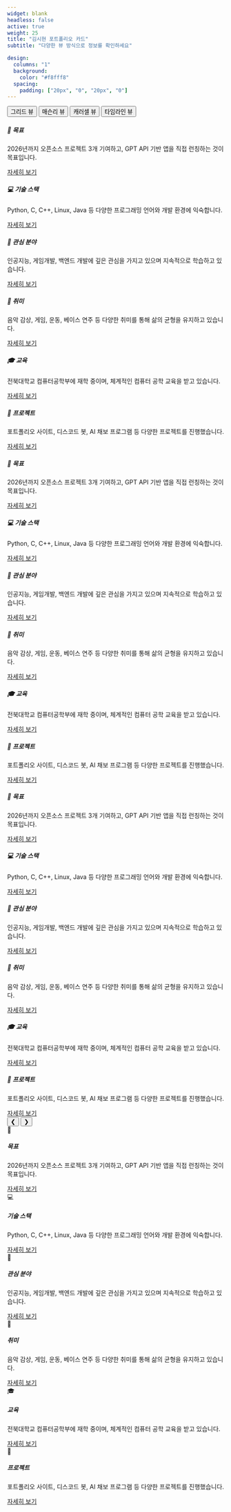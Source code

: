 ```yaml
---
widget: blank
headless: false
active: true
weight: 25
title: "김시현 포트폴리오 카드"
subtitle: "다양한 뷰 방식으로 정보를 확인하세요"

design:
  columns: "1"
  background:
    color: "#f8fff8"
  spacing:
    padding: ["20px", "0", "20px", "0"]
---
```


<!-- 카드 뷰 선택 버튼 -->
<div class="view-selector mb-4">
  <button class="view-btn active" onclick="changeView('grid')">그리드 뷰</button>
  <button class="view-btn" onclick="changeView('masonry')">매슨리 뷰</button>
  <button class="view-btn" onclick="changeView('carousel')">캐러셀 뷰</button>
  <button class="view-btn" onclick="changeView('timeline')">타임라인 뷰</button>
</div>

<!-- 그리드 뷰 -->
<div id="grid-view" class="card-view active">
  <div class="row">
    <div class="col-lg-4 col-md-6 mb-4">
      <div class="card widget-card h-100">
        <div class="card-body">
          <h5 class="card-title">🎯 목표</h5>
          <p class="card-text">2026년까지 오픈소스 프로젝트 3개 기여하고, GPT API 기반 앱을 직접 런칭하는 것이 목표입니다.</p>
          <a href="/goal/" class="btn btn-outline-secondary">자세히 보기</a>
        </div>
      </div>
    </div>
    <div class="col-lg-4 col-md-6 mb-4">
      <div class="card widget-card h-100">
        <div class="card-body">
          <h5 class="card-title">💻 기술 스택</h5>
          <p class="card-text">Python, C, C++, Linux, Java 등 다양한 프로그래밍 언어와 개발 환경에 익숙합니다.</p>
          <a href="/about/" class="btn btn-outline-secondary">자세히 보기</a>
        </div>
      </div>
    </div>
    <div class="col-lg-4 col-md-6 mb-4">
      <div class="card widget-card h-100">
        <div class="card-body">
          <h5 class="card-title">🔬 관심 분야</h5>
          <p class="card-text">인공지능, 게임개발, 백엔드 개발에 깊은 관심을 가지고 있으며 지속적으로 학습하고 있습니다.</p>
          <a href="/about/" class="btn btn-outline-secondary">자세히 보기</a>
        </div>
      </div>
    </div>
    <div class="col-lg-4 col-md-6 mb-4">
      <div class="card widget-card h-100">
        <div class="card-body">
          <h5 class="card-title">🎵 취미</h5>
          <p class="card-text">음악 감상, 게임, 운동, 베이스 연주 등 다양한 취미를 통해 삶의 균형을 유지하고 있습니다.</p>
          <a href="/hobby/" class="btn btn-outline-secondary">자세히 보기</a>
        </div>
      </div>
    </div>
    <div class="col-lg-4 col-md-6 mb-4">
      <div class="card widget-card h-100">
        <div class="card-body">
          <h5 class="card-title">🎓 교육</h5>
          <p class="card-text">전북대학교 컴퓨터공학부에 재학 중이며, 체계적인 컴퓨터 공학 교육을 받고 있습니다.</p>
          <a href="/about/" class="btn btn-outline-secondary">자세히 보기</a>
        </div>
      </div>
    </div>
    <div class="col-lg-4 col-md-6 mb-4">
      <div class="card widget-card h-100">
        <div class="card-body">
          <h5 class="card-title">🚀 프로젝트</h5>
          <p class="card-text">포트폴리오 사이트, 디스코드 봇, AI 채보 프로그램 등 다양한 프로젝트를 진행했습니다.</p>
          <a href="/project/" class="btn btn-outline-secondary">자세히 보기</a>
        </div>
      </div>
    </div>
  </div>
</div>

<!-- 매슨리 뷰 -->
<div id="masonry-view" class="card-view">
  <div class="masonry-container">
    <div class="masonry-item">
      <div class="card widget-card">
        <div class="card-body">
          <h5 class="card-title">🎯 목표</h5>
          <p class="card-text">2026년까지 오픈소스 프로젝트 3개 기여하고, GPT API 기반 앱을 직접 런칭하는 것이 목표입니다.</p>
          <a href="/goal/" class="btn btn-outline-secondary">자세히 보기</a>
        </div>
      </div>
    </div>
    <div class="masonry-item">
      <div class="card widget-card">
        <div class="card-body">
          <h5 class="card-title">💻 기술 스택</h5>
          <p class="card-text">Python, C, C++, Linux, Java 등 다양한 프로그래밍 언어와 개발 환경에 익숙합니다.</p>
          <a href="/about/" class="btn btn-outline-secondary">자세히 보기</a>
        </div>
      </div>
    </div>
    <div class="masonry-item">
      <div class="card widget-card">
        <div class="card-body">
          <h5 class="card-title">🔬 관심 분야</h5>
          <p class="card-text">인공지능, 게임개발, 백엔드 개발에 깊은 관심을 가지고 있으며 지속적으로 학습하고 있습니다.</p>
          <a href="/about/" class="btn btn-outline-secondary">자세히 보기</a>
        </div>
      </div>
    </div>
    <div class="masonry-item">
      <div class="card widget-card">
        <div class="card-body">
          <h5 class="card-title">🎵 취미</h5>
          <p class="card-text">음악 감상, 게임, 운동, 베이스 연주 등 다양한 취미를 통해 삶의 균형을 유지하고 있습니다.</p>
          <a href="/hobby/" class="btn btn-outline-secondary">자세히 보기</a>
        </div>
      </div>
    </div>
    <div class="masonry-item">
      <div class="card widget-card">
        <div class="card-body">
          <h5 class="card-title">🎓 교육</h5>
          <p class="card-text">전북대학교 컴퓨터공학부에 재학 중이며, 체계적인 컴퓨터 공학 교육을 받고 있습니다.</p>
          <a href="/about/" class="btn btn-outline-secondary">자세히 보기</a>
        </div>
      </div>
    </div>
    <div class="masonry-item">
      <div class="card widget-card">
        <div class="card-body">
          <h5 class="card-title">🚀 프로젝트</h5>
          <p class="card-text">포트폴리오 사이트, 디스코드 봇, AI 채보 프로그램 등 다양한 프로젝트를 진행했습니다.</p>
          <a href="/project/" class="btn btn-outline-secondary">자세히 보기</a>
        </div>
      </div>
    </div>
  </div>
</div>

<!-- 캐러셀 뷰 -->
<div id="carousel-view" class="card-view">
  <div class="carousel-container">
    <div class="carousel-wrapper">
      <div class="carousel-track">
        <div class="carousel-slide">
          <div class="card widget-card">
            <div class="card-body">
              <h5 class="card-title">🎯 목표</h5>
              <p class="card-text">2026년까지 오픈소스 프로젝트 3개 기여하고, GPT API 기반 앱을 직접 런칭하는 것이 목표입니다.</p>
              <a href="/goal/" class="btn btn-outline-secondary">자세히 보기</a>
            </div>
          </div>
        </div>
        <div class="carousel-slide">
          <div class="card widget-card">
            <div class="card-body">
              <h5 class="card-title">💻 기술 스택</h5>
              <p class="card-text">Python, C, C++, Linux, Java 등 다양한 프로그래밍 언어와 개발 환경에 익숙합니다.</p>
              <a href="/about/" class="btn btn-outline-secondary">자세히 보기</a>
            </div>
          </div>
        </div>
        <div class="carousel-slide">
          <div class="card widget-card">
            <div class="card-body">
              <h5 class="card-title">🔬 관심 분야</h5>
              <p class="card-text">인공지능, 게임개발, 백엔드 개발에 깊은 관심을 가지고 있으며 지속적으로 학습하고 있습니다.</p>
              <a href="/about/" class="btn btn-outline-secondary">자세히 보기</a>
            </div>
          </div>
        </div>
        <div class="carousel-slide">
          <div class="card widget-card">
            <div class="card-body">
              <h5 class="card-title">🎵 취미</h5>
              <p class="card-text">음악 감상, 게임, 운동, 베이스 연주 등 다양한 취미를 통해 삶의 균형을 유지하고 있습니다.</p>
              <a href="/hobby/" class="btn btn-outline-secondary">자세히 보기</a>
            </div>
          </div>
        </div>
        <div class="carousel-slide">
          <div class="card widget-card">
            <div class="card-body">
              <h5 class="card-title">🎓 교육</h5>
              <p class="card-text">전북대학교 컴퓨터공학부에 재학 중이며, 체계적인 컴퓨터 공학 교육을 받고 있습니다.</p>
              <a href="/about/" class="btn btn-outline-secondary">자세히 보기</a>
            </div>
          </div>
        </div>
        <div class="carousel-slide">
          <div class="card widget-card">
            <div class="card-body">
              <h5 class="card-title">🚀 프로젝트</h5>
              <p class="card-text">포트폴리오 사이트, 디스코드 봇, AI 채보 프로그램 등 다양한 프로젝트를 진행했습니다.</p>
              <a href="/project/" class="btn btn-outline-secondary">자세히 보기</a>
            </div>
          </div>
        </div>
      </div>
    </div>
    <div class="carousel-controls">
      <button class="carousel-btn prev" onclick="carouselPrev()">❮</button>
      <button class="carousel-btn next" onclick="carouselNext()">❯</button>
    </div>
  </div>
</div>

<!-- 타임라인 뷰 -->
<div id="timeline-view" class="card-view">
  <div class="timeline-container">
    <div class="timeline-item">
      <div class="timeline-marker">🎯</div>
      <div class="timeline-content">
        <div class="card widget-card">
          <div class="card-body">
            <h5 class="card-title">목표</h5>
            <p class="card-text">2026년까지 오픈소스 프로젝트 3개 기여하고, GPT API 기반 앱을 직접 런칭하는 것이 목표입니다.</p>
            <a href="/goal/" class="btn btn-outline-secondary">자세히 보기</a>
          </div>
        </div>
      </div>
    </div>
    <div class="timeline-item">
      <div class="timeline-marker">💻</div>
      <div class="timeline-content">
        <div class="card widget-card">
          <div class="card-body">
            <h5 class="card-title">기술 스택</h5>
            <p class="card-text">Python, C, C++, Linux, Java 등 다양한 프로그래밍 언어와 개발 환경에 익숙합니다.</p>
            <a href="/about/" class="btn btn-outline-secondary">자세히 보기</a>
          </div>
        </div>
      </div>
    </div>
    <div class="timeline-item">
      <div class="timeline-marker">🔬</div>
      <div class="timeline-content">
        <div class="card widget-card">
          <div class="card-body">
            <h5 class="card-title">관심 분야</h5>
            <p class="card-text">인공지능, 게임개발, 백엔드 개발에 깊은 관심을 가지고 있으며 지속적으로 학습하고 있습니다.</p>
            <a href="/about/" class="btn btn-outline-secondary">자세히 보기</a>
          </div>
        </div>
      </div>
    </div>
    <div class="timeline-item">
      <div class="timeline-marker">🎵</div>
      <div class="timeline-content">
        <div class="card widget-card">
          <div class="card-body">
            <h5 class="card-title">취미</h5>
            <p class="card-text">음악 감상, 게임, 운동, 베이스 연주 등 다양한 취미를 통해 삶의 균형을 유지하고 있습니다.</p>
            <a href="/hobby/" class="btn btn-outline-secondary">자세히 보기</a>
          </div>
        </div>
      </div>
    </div>
    <div class="timeline-item">
      <div class="timeline-marker">🎓</div>
      <div class="timeline-content">
        <div class="card widget-card">
          <div class="card-body">
            <h5 class="card-title">교육</h5>
            <p class="card-text">전북대학교 컴퓨터공학부에 재학 중이며, 체계적인 컴퓨터 공학 교육을 받고 있습니다.</p>
            <a href="/about/" class="btn btn-outline-secondary">자세히 보기</a>
          </div>
        </div>
      </div>
    </div>
    <div class="timeline-item">
      <div class="timeline-marker">🚀</div>
      <div class="timeline-content">
        <div class="card widget-card">
          <div class="card-body">
            <h5 class="card-title">프로젝트</h5>
            <p class="card-text">포트폴리오 사이트, 디스코드 봇, AI 채보 프로그램 등 다양한 프로젝트를 진행했습니다.</p>
            <a href="/project/" class="btn btn-outline-secondary">자세히 보기</a>
          </div>
        </div>
      </div>
    </div>
  </div>
</div>

<script>
// 카드 뷰 변경 기능
function changeView(viewType) {
  // 모든 뷰 숨기기
  const views = document.querySelectorAll('.card-view');
  views.forEach(view => view.classList.remove('active'));
  
  // 모든 버튼 비활성화
  const buttons = document.querySelectorAll('.view-btn');
  buttons.forEach(btn => btn.classList.remove('active'));
  
  // 선택된 뷰 보이기
  const selectedView = document.getElementById(viewType + '-view');
  if (selectedView) {
    selectedView.classList.add('active');
  }
  
  // 선택된 버튼 활성화
  const selectedButton = event.target;
  selectedButton.classList.add('active');
  
  // 캐러셀 뷰인 경우 초기화
  if (viewType === 'carousel') {
    initCarousel();
  }
  
  // 매슨리 뷰인 경우 초기화
  if (viewType === 'masonry') {
    initMasonry();
  }
}

// 캐러셀 기능
let currentCarouselIndex = 0;
const carouselSlides = document.querySelectorAll('.carousel-slide');
let carouselInterval;

function initCarousel() {
  if (carouselSlides.length === 0) return;
  
  // 캐러셀 자동 전환 시작
  startCarouselAutoSlide();
  
  // 마우스 호버 시 자동 전환 일시정지
  const carouselContainer = document.querySelector('.carousel-container');
  if (carouselContainer) {
    carouselContainer.addEventListener('mouseenter', stopCarouselAutoSlide);
    carouselContainer.addEventListener('mouseleave', startCarouselAutoSlide);
  }
}

function startCarouselAutoSlide() {
  carouselInterval = setInterval(() => {
    carouselNext();
  }, 3000); // 3초마다 자동 전환
}

function stopCarouselAutoSlide() {
  if (carouselInterval) {
    clearInterval(carouselInterval);
  }
}

function carouselNext() {
  stopCarouselAutoSlide();
  
  const track = document.querySelector('.carousel-track');
  if (!track) return;
  
  currentCarouselIndex++;
  if (currentCarouselIndex >= carouselSlides.length) {
    currentCarouselIndex = 0;
  }
  
  track.style.transform = `translateX(-${currentCarouselIndex * 100}%)`;
  
  startCarouselAutoSlide();
}

function carouselPrev() {
  stopCarouselAutoSlide();
  
  const track = document.querySelector('.carousel-track');
  if (!track) return;
  
  currentCarouselIndex--;
  if (currentCarouselIndex < 0) {
    currentCarouselIndex = carouselSlides.length - 1;
  }
  
  track.style.transform = `translateX(-${currentCarouselIndex * 100}%)`;
  
  startCarouselAutoSlide();
}

// 매슨리 레이아웃 초기화
function initMasonry() {
  const masonryContainer = document.querySelector('.masonry-container');
  if (!masonryContainer) return;
  
  // 매슨리 아이템들의 높이를 동적으로 조정
  const masonryItems = document.querySelectorAll('.masonry-item');
  masonryItems.forEach((item, index) => {
    // 랜덤한 높이를 주어 매슨리 효과 강화
    const randomHeight = Math.random() * 100 + 200;
    item.style.height = randomHeight + 'px';
  });
}

// 스크롤 애니메이션
function initScrollAnimations() {
  const observerOptions = {
    threshold: 0.1,
    rootMargin: '0px 0px -50px 0px'
  };
  
  const observer = new IntersectionObserver((entries) => {
    entries.forEach(entry => {
      if (entry.isIntersecting) {
        entry.target.style.opacity = '1';
        entry.target.style.transform = 'translateY(0)';
      }
    });
  }, observerOptions);
  
  // 애니메이션할 요소들 관찰
  const animatedElements = document.querySelectorAll('.card, .timeline-item, .masonry-item');
  animatedElements.forEach(el => {
    el.style.opacity = '0';
    el.style.transform = 'translateY(30px)';
    el.style.transition = 'opacity 0.6s ease, transform 0.6s ease';
    observer.observe(el);
  });
}

// 페이지 로드 시 초기화
document.addEventListener('DOMContentLoaded', function() {
  initScrollAnimations();
});
</script>
